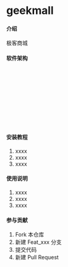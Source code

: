 # geekmall

#### 介绍
极客商城

#### 软件架构
![img](D:\Java-houduan\程序员城南\程序员城南\Mysql--main\MySQL高级篇\README.md)


#### 安装教程

1.  xxxx
2.  xxxx
3.  xxxx

#### 使用说明

1.  xxxx
2.  xxxx
3.  xxxx

#### 参与贡献

1.  Fork 本仓库
2.  新建 Feat_xxx 分支
3.  提交代码
4.  新建 Pull Request


